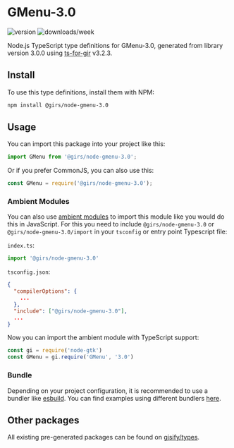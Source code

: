 
# GMenu-3.0

![version](https://img.shields.io/npm/v/@girs/node-gmenu-3.0)
![downloads/week](https://img.shields.io/npm/dw/@girs/node-gmenu-3.0)


Node.js TypeScript type definitions for GMenu-3.0, generated from library version 3.0.0 using [ts-for-gir](https://github.com/gjsify/ts-for-gir) v3.2.3.


## Install

To use this type definitions, install them with NPM:
```bash
npm install @girs/node-gmenu-3.0
```

## Usage

You can import this package into your project like this:
```ts
import GMenu from '@girs/node-gmenu-3.0';
```

Or if you prefer CommonJS, you can also use this:
```ts
const GMenu = require('@girs/node-gmenu-3.0');
```

### Ambient Modules

You can also use [ambient modules](https://github.com/gjsify/ts-for-gir/tree/main/packages/cli#ambient-modules) to import this module like you would do this in JavaScript.
For this you need to include `@girs/node-gmenu-3.0` or `@girs/node-gmenu-3.0/import` in your `tsconfig` or entry point Typescript file:

`index.ts`:
```ts
import '@girs/node-gmenu-3.0'
```

`tsconfig.json`:
```json
{
  "compilerOptions": {
    ...
  },
  "include": ["@girs/node-gmenu-3.0"],
  ...
}
```

Now you can import the ambient module with TypeScript support: 

```ts
const gi = require('node-gtk')
const GMenu = gi.require('GMenu', '3.0')
```


### Bundle

Depending on your project configuration, it is recommended to use a bundler like [esbuild](https://esbuild.github.io/). You can find examples using different bundlers [here](https://github.com/gjsify/ts-for-gir/tree/main/examples).

## Other packages

All existing pre-generated packages can be found on [gjsify/types](https://github.com/gjsify/types).

